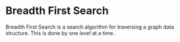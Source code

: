 # Breadth First Search

Breadth First Search is a search algorithm for traversing a graph data structure. This is done by one _level_ at a time.
